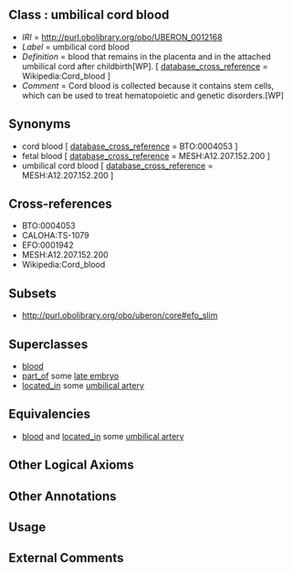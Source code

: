 
## Class : umbilical cord blood

 * *IRI* = http://purl.obolibrary.org/obo/UBERON_0012168
 * *Label* = umbilical cord blood
 * *Definition* = blood that remains in the placenta and in the attached umbilical cord after childbirth[WP]. [ [database_cross_reference](../../ef/oboInOwl#hasDbXref.md) = Wikipedia:Cord_blood ]
 * *Comment* = Cord blood is collected because it contains stem cells, which can be used to treat hematopoietic and genetic disorders.[WP]

## Synonyms

 * cord blood [ [database_cross_reference](../../ef/oboInOwl#hasDbXref.md) = BTO:0004053 ]
 * fetal blood [ [database_cross_reference](../../ef/oboInOwl#hasDbXref.md) = MESH:A12.207.152.200 ]
 * umbilical cord blood [ [database_cross_reference](../../ef/oboInOwl#hasDbXref.md) = MESH:A12.207.152.200 ]

## Cross-references

 * BTO:0004053
 * CALOHA:TS-1079
 * EFO:0001942
 * MESH:A12.207.152.200
 * Wikipedia:Cord_blood

## Subsets

 * http://purl.obolibrary.org/obo/uberon/core#efo_slim

## Superclasses

 * [blood](../../UBERON/78/UBERON_0000178.md)
 * [part_of](../../BFO/50/BFO_0000050.md) some [late embryo](../../UBERON/23/UBERON_0000323.md)
 * [located_in](../../RO/25/RO_0001025.md) some [umbilical artery](../../UBERON/10/UBERON_0001310.md)

## Equivalencies

 * [blood](../../UBERON/78/UBERON_0000178.md) and [located_in](../../RO/25/RO_0001025.md) some [umbilical artery](../../UBERON/10/UBERON_0001310.md)

## Other Logical Axioms


## Other Annotations


## Usage


## External Comments

